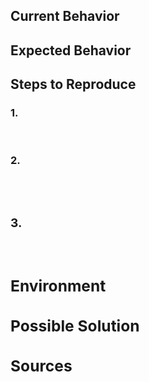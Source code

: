 <!--- Make sure to add a descriptive title in the field above! E.g. "The header title on the homepage has the wrong color"  -->

## Current Behavior
<!--- Tell us what happens on the website that shouldn't happen. E.g. "Currently the header title is green." -->

## Expected Behavior
<!--- Tell us what should happen instead - how would you expect this to see fixed? E.g. "The header title should be Ember orange." -->

## Steps to Reproduce
<!--- Please let other contributors know how they can reproduce the issue in several steps. E.g. "1. visit emberjs.com 2. You will see the green header title." -->
<h3><b>1.</h3><br>
<h3><b>2.<h3><br>
<h3><b>3.</h3><br>

## Environment
<!--- Please provide any technical details that might be relevant for the reproduction of this issue. E.g. "seen on emberjs.com, Windows 7, Internet Explorer 10" -->

## Possible Solution
<!--- This is optional. If you have an idea how this could be fixed, please let contributors know here. -->

## Sources
<!--- This is optional. If you can provide a screenshot or a screen recording of something that needs to be improved, please paste these here. -->

